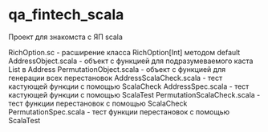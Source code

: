 ﻿# qa_fintech_scala 

Проект для знакомста с ЯП scala

RichOption.sc - расширение класса RichOption[Int] методом default
AddressObject.scala - объект с функцией для подразумеваемого каста List в Address
PermutationObject.scala - объект с функцией для генерации всех перестановок
AddressScalaCheck.scala - тест кастующей функции с помощью ScalaCheck
AddressSpec.scala - тест кастующей функции с помощью ScalaTest
PermutationScalaCheck.scala - тест функции перестановок с помощью ScalaCheck
PermutationSpec.scala - тест функции перестановок с помощью ScalaTest